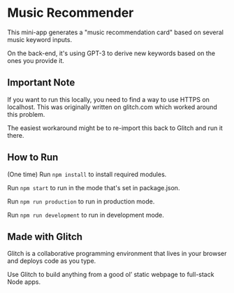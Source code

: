 # Music Recommender

This mini-app generates a "music recommendation card" based on several music keyword inputs.

On the back-end, it's using GPT-3 to derive new keywords based on the ones you provide it.

## Important Note
If you want to run this locally, you need to find a way to use HTTPS on localhost.
This was originally written on glitch.com which worked around this problem.

The easiest workaround might be to re-import this back to Glitch and run it there.

## How to Run
(One time) Run `npm install` to install required modules.

Run `npm start` to run in the mode that's set in package.json.

Run `npm run production` to run in production mode.

Run `npm run development` to run in development mode.

## Made with Glitch

Glitch is a collaborative programming environment that lives in your browser and deploys code as you type.

Use Glitch to build anything from a good ol’ static webpage to full-stack Node apps.


[create-react-app]: https://create-react-app.dev
[Express]: https://expressjs.com/
[`http-proxy-middleware`]: https://github.com/chimurai/http-proxy-middleware
